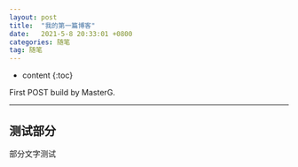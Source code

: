 ```yaml
---
layout: post
title:  "我的第一篇博客"
date:   2021-5-8 20:33:01 +0800
categories: 随笔
tag: 随笔
---
```


* content
{:toc}


First POST build by MasterG.


------------------------
## 测试部分
部分文字测试